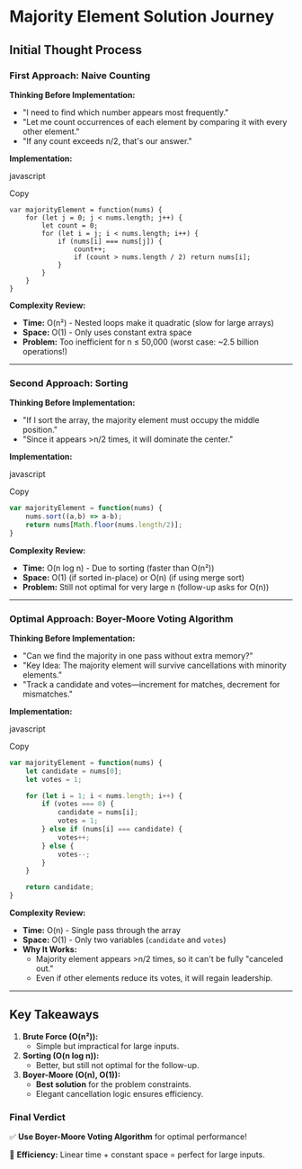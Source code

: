 # 

# **Majority Element Solution Journey**

## **Initial Thought Process**

### **First Approach: Naive Counting**

**Thinking Before Implementation:**

- "I need to find which number appears most frequently."
- "Let me count occurrences of each element by comparing it with every other element."
- "If any count exceeds n/2, that's our answer."

**Implementation:**

javascript

Copy

```
var majorityElement = function(nums) {
    for (let j = 0; j < nums.length; j++) {
        let count = 0;
        for (let i = j; i < nums.length; i++) {
            if (nums[i] === nums[j]) {
                count++;
                if (count > nums.length / 2) return nums[i];
            }
        }
    }
}
```

**Complexity Review:**

- **Time:** O(n²) - Nested loops make it quadratic (slow for large arrays)
- **Space:** O(1) - Only uses constant extra space
- **Problem:** Too inefficient for n ≤ 50,000 (worst case: ~2.5 billion operations!)

---

### **Second Approach: Sorting**

**Thinking Before Implementation:**

- "If I sort the array, the majority element must occupy the middle position."
- "Since it appears >n/2 times, it will dominate the center."

**Implementation:**

javascript

Copy

```jsx
var majorityElement = function(nums) {
    nums.sort((a,b) => a-b);
    return nums[Math.floor(nums.length/2)];
}
```

**Complexity Review:**

- **Time:** O(n log n) - Due to sorting (faster than O(n²))
- **Space:** O(1) (if sorted in-place) or O(n) (if using merge sort)
- **Problem:** Still not optimal for very large n (follow-up asks for O(n))

---

### **Optimal Approach: Boyer-Moore Voting Algorithm**

**Thinking Before Implementation:**

- "Can we find the majority in one pass without extra memory?"
- "Key Idea: The majority element will survive cancellations with minority elements."
- "Track a candidate and votes—increment for matches, decrement for mismatches."

**Implementation:**

javascript

Copy

```jsx
var majorityElement = function(nums) {
    let candidate = nums[0];
    let votes = 1;

    for (let i = 1; i < nums.length; i++) {
        if (votes === 0) {
            candidate = nums[i];
            votes = 1;
        } else if (nums[i] === candidate) {
            votes++;
        } else {
            votes--;
        }
    }

    return candidate;
}
```

**Complexity Review:**

- **Time:** O(n) - Single pass through the array
- **Space:** O(1) - Only two variables (`candidate` and `votes`)
- **Why It Works:**
    - Majority element appears >n/2 times, so it can't be fully "canceled out."
    - Even if other elements reduce its votes, it will regain leadership.

---

## **Key Takeaways**

1. **Brute Force (O(n²)):**
    - Simple but impractical for large inputs.
2. **Sorting (O(n log n)):**
    - Better, but still not optimal for the follow-up.
3. **Boyer-Moore (O(n), O(1)):**
    - **Best solution** for the problem constraints.
    - Elegant cancellation logic ensures efficiency.

### **Final Verdict**

✅ **Use Boyer-Moore Voting Algorithm** for optimal performance!

🚀 **Efficiency:** Linear time + constant space = perfect for large inputs.